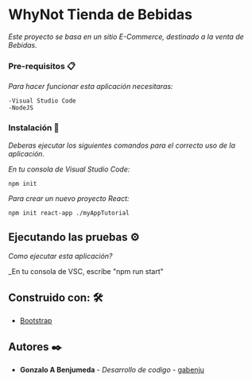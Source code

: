 # WhyNot Tienda de Bebidas

_Este proyecto se basa en un sitio E-Commerce, destinado a la venta de Bebidas._


### Pre-requisitos 📋

_Para hacer funcionar esta aplicación necesitaras:_

```
-Visual Studio Code
-NodeJS
```

### Instalación 🔧

_Deberas ejecutar los siguientes comandos para el correcto uso de la aplicación._

_En tu consola de Visual Studio Code:_

```
npm init
```
_Para crear un nuevo proyecto React:_

```
npm init react-app ./myAppTutorial
```


## Ejecutando las pruebas ⚙️

_Como ejecutar esta aplicación?_

_En tu consola de VSC, escribe "npm run start"

## Construido con: 🛠️

* [Bootstrap](https://getbootstrap.com/docs/4.3/getting-started/introduction/)


## Autores ✒️

* **Gonzalo A Benjumeda** - *Desarrollo de codigo* - [gabenju](https://github.com/gabenju/ProyectoReact)